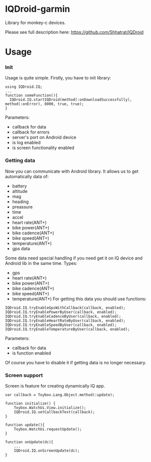 # IQDroid-garmin

Library for monkey-c devices. 

Please see full description here: https://github.com/Shhatrat/IQDroid

# Usage
### Init
Usage is quite simple. Firstly, you have to init library:

```        
using IQDroid.IQ;
...
function someFunction(){
  IQDroid.IQ.startIQDroid(method(:onDownloadSuccessfully), method(:onError), 8000, true, true); 
}
```
Parameters:
 - callback for data
 - callback for errors
 - server's port on Android device
 - is log enabled
 - is screen functionality enabled

### Getting data

Now you can communicate with Android library. It allows us to get automatically data of:
 - battery
 - altitude
 - mag
 - heading
 - preassure
 - time
 - accel
 - heart rate(ANT+)
 - bike power(ANT+)
 - bike cadence(ANT+)
 - bike speed(ANT+)
 - temperature(ANT+)
 - gps data


Some data need special handling if you need get it on IQ device and Android lib in the same time. Types:
 - gps
 - heart rate(ANT+)
 - bike power(ANT+)
 - bike cadence(ANT+)
 - bike speed(ANT+)
 - temperature(ANT+)
 For getting this data you should use functions:

```
IQDroid.IQ.tryEnableGpsWithCallback(callback, enabled);
IQDroid.IQ.tryEnablePowerByUser(callback, enabled);
IQDroid.IQ.tryEnableCadenceByUser(callback, enabled);
IQDroid.IQ.tryEnableHeartRateByUser(callback, enabled);
IQDroid.IQ.tryEnableSpeedByUser(callback, enabled);
IQDroid.IQ.tryEnableTemperatureByUser(callback, enabled);
```
Parameters:
 - callback for data
 - is function enabled
 
Of course you have to disable it if getting data is no longer necessary.

### Screen support
Screen is feature for creating dynamically IQ app.
```
var callback = Toybox.Lang.Object.method(:update);

function initialize() {
	Toybox.WatchUi.View.initialize();
	IQDroid.IQ.setCallbackTest(callback);
}

function update(){
	Toybox.WatchUi.requestUpdate();
}

function onUpdate(dc){
	...
	IQDroid.IQ.onScreenUpdate(dc);
}
```
